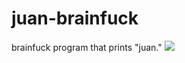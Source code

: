 # juan-brainfuck
brainfuck program that prints "juan."
![](https://i.kym-cdn.com/entries/icons/mobile/000/035/644/juancover.jpg)
